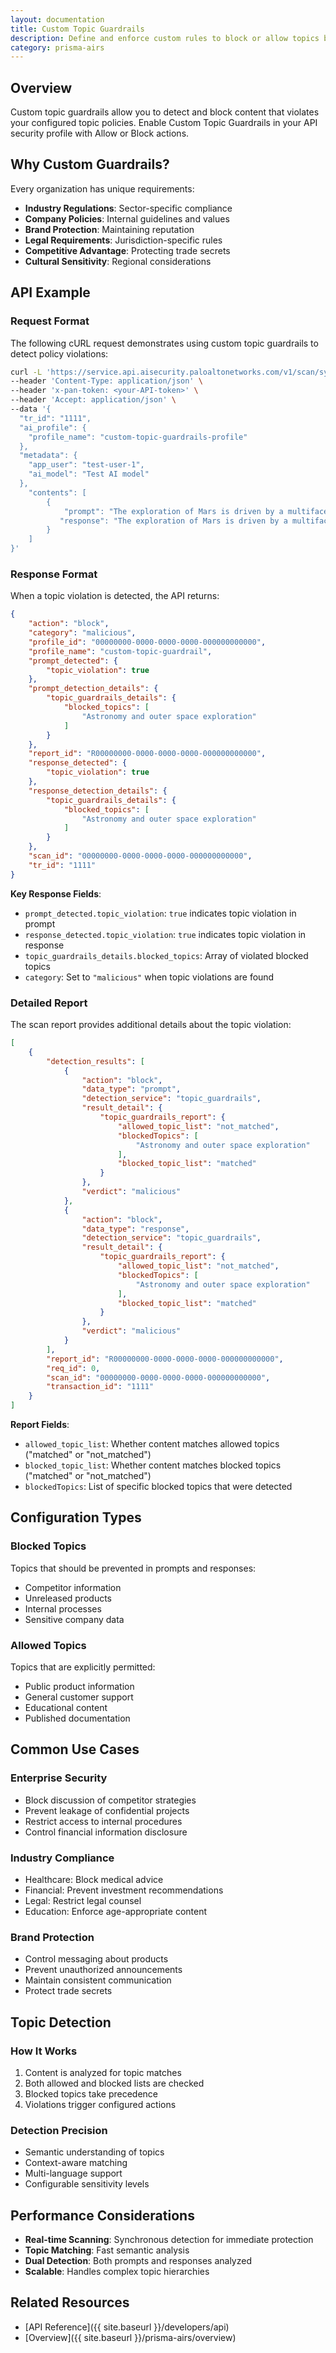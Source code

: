 ```yaml
---
layout: documentation
title: Custom Topic Guardrails
description: Define and enforce custom rules to block or allow topics based on your needs
category: prisma-airs
---
```


## Overview

Custom topic guardrails allow you to detect and block content that violates your configured topic policies. Enable Custom Topic Guardrails in your API security profile with Allow or Block actions.

## Why Custom Guardrails?

Every organization has unique requirements:

- **Industry Regulations**: Sector-specific compliance
- **Company Policies**: Internal guidelines and values
- **Brand Protection**: Maintaining reputation
- **Legal Requirements**: Jurisdiction-specific rules
- **Competitive Advantage**: Protecting trade secrets
- **Cultural Sensitivity**: Regional considerations

## API Example

### Request Format

The following cURL request demonstrates using custom topic guardrails to detect policy violations:

```bash
curl -L 'https://service.api.aisecurity.paloaltonetworks.com/v1/scan/sync/request' \
--header 'Content-Type: application/json' \
--header 'x-pan-token: <your-API-token>' \
--header 'Accept: application/json' \
--data '{
  "tr_id": "1111",
  "ai_profile": {
    "profile_name": "custom-topic-guardrails-profile"
  },
  "metadata": {
    "app_user": "test-user-1",
    "ai_model": "Test AI model"
  },
    "contents": [
        {
            "prompt": "The exploration of Mars is driven by a multifaceted scientific curiosity. Primarily, scientists are interested in understanding Mars past habitability, searching for signs of past or present life, investigating the planet s geological evolution, and studying its climate and atmosphere. These studies can provide valuable insights into the formation and evolution of rocky planets in general, including our own Earth.  Furthermore, Mars offers a potential backup location for humanity should Earth become uninhabitable in the distant future. However, numerous technological hurdles impede human missions to Mars. These include the long duration of the journey 6-8 months each way, which exposes astronauts to prolonged radiation and the psychological effects of isolation. Developing reliable life support systems capable of functioning for years in a harsh environment poses a significant challenge. Landing heavy payloads safely on Mars is another obstacle, as is developing technologies for in-situ resource utilization ISRU to create propellant for the return trip, minimize mission mass, and build habitats. The potential health risks to astronauts from Martian dust, radiation, and low gravity also need further investigation and mitigation strategies",
           "response": "The exploration of Mars is driven by a multifaceted scientific curiosity. Primarily, scientists are interested in understanding Mars past habitability, searching for signs of past or present life, investigating the planet s geological evolution, and studying its climate and atmosphere. These studies can provide valuable insights into the formation and evolution of rocky planets in general, including our own Earth.  Furthermore, Mars offers a potential \"backup location\" for humanity should Earth become uninhabitable in the distant future.\n\nHowever, numerous technological hurdles impede human missions to Mars. These include the long duration of the journey (6-8 months each way), which exposes astronauts to prolonged radiation and the psychological effects of isolation. Developing reliable life support systems capable of functioning for years in a harsh environment poses a significant challenge. Landing heavy payloads safely on Mars is another obstacle, as is developing technologies for in-situ resource utilization (ISRU) to create propellant for the return trip, minimize mission mass, and build habitats. The potential health risks to astronauts from Martian dust, radiation, and low gravity also need further investigation and mitigation strategies."
        }
    ]
}'
```

### Response Format

When a topic violation is detected, the API returns:

```json
{
    "action": "block",
    "category": "malicious",
    "profile_id": "00000000-0000-0000-0000-000000000000",
    "profile_name": "custom-topic-guardrail",
    "prompt_detected": {
        "topic_violation": true
    },
    "prompt_detection_details": {
        "topic_guardrails_details": {
            "blocked_topics": [
                "Astronomy and outer space exploration"
            ]
        }
    },
    "report_id": "R00000000-0000-0000-0000-000000000000",
    "response_detected": {
        "topic_violation": true
    },
    "response_detection_details": {
        "topic_guardrails_details": {
            "blocked_topics": [
                "Astronomy and outer space exploration"
            ]
        }
    },
    "scan_id": "00000000-0000-0000-0000-000000000000",
    "tr_id": "1111"
}
```

**Key Response Fields**:
- `prompt_detected.topic_violation`: `true` indicates topic violation in prompt
- `response_detected.topic_violation`: `true` indicates topic violation in response
- `topic_guardrails_details.blocked_topics`: Array of violated blocked topics
- `category`: Set to `"malicious"` when topic violations are found

### Detailed Report

The scan report provides additional details about the topic violation:

```json
[
    {
        "detection_results": [
            {
                "action": "block",
                "data_type": "prompt",
                "detection_service": "topic_guardrails",
                "result_detail": {
                    "topic_guardrails_report": {
                        "allowed_topic_list": "not_matched",
                        "blockedTopics": [
                            "Astronomy and outer space exploration"
                        ],
                        "blocked_topic_list": "matched"
                    }
                },
                "verdict": "malicious"
            },
            {
                "action": "block",
                "data_type": "response",
                "detection_service": "topic_guardrails",
                "result_detail": {
                    "topic_guardrails_report": {
                        "allowed_topic_list": "not_matched",
                        "blockedTopics": [
                            "Astronomy and outer space exploration"
                        ],
                        "blocked_topic_list": "matched"
                    }
                },
                "verdict": "malicious"
            }
        ],
        "report_id": "R00000000-0000-0000-0000-000000000000",
        "req_id": 0,
        "scan_id": "00000000-0000-0000-0000-000000000000",
        "transaction_id": "1111"
    }
]
```

**Report Fields**:
- `allowed_topic_list`: Whether content matches allowed topics ("matched" or "not_matched")
- `blocked_topic_list`: Whether content matches blocked topics ("matched" or "not_matched")
- `blockedTopics`: List of specific blocked topics that were detected

## Configuration Types

### Blocked Topics
Topics that should be prevented in prompts and responses:
- Competitor information
- Unreleased products
- Internal processes
- Sensitive company data

### Allowed Topics
Topics that are explicitly permitted:
- Public product information
- General customer support
- Educational content
- Published documentation

## Common Use Cases

### Enterprise Security
- Block discussion of competitor strategies
- Prevent leakage of confidential projects
- Restrict access to internal procedures
- Control financial information disclosure

### Industry Compliance
- Healthcare: Block medical advice
- Financial: Prevent investment recommendations
- Legal: Restrict legal counsel
- Education: Enforce age-appropriate content

### Brand Protection
- Control messaging about products
- Prevent unauthorized announcements
- Maintain consistent communication
- Protect trade secrets

## Topic Detection

### How It Works
1. Content is analyzed for topic matches
2. Both allowed and blocked lists are checked
3. Blocked topics take precedence
4. Violations trigger configured actions

### Detection Precision
- Semantic understanding of topics
- Context-aware matching
- Multi-language support
- Configurable sensitivity levels

## Performance Considerations

- **Real-time Scanning**: Synchronous detection for immediate protection
- **Topic Matching**: Fast semantic analysis
- **Dual Detection**: Both prompts and responses analyzed
- **Scalable**: Handles complex topic hierarchies

## Related Resources

- [API Reference]({{ site.baseurl }}/developers/api)
- [Overview]({{ site.baseurl }}/prisma-airs/overview)